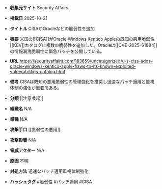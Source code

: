 - **収集元サイト**
Security Affairs

- **掲載日**
2025-10-21

- **タイトル**
CISAがOracleなどの脆弱性を追加

- **概要**
米国の[[CISA]]がOracle Windows Kentico Appleの既知の悪用脆弱性[[KEV]]カタログに複数の脆弱性を追加した。Oracleは[[CVE-2025-61884]]の情報漏洩脆弱性に緊急パッチを公開している。

- **URL**
https://securityaffairs.com/183659/uncategorized/u-s-cisa-adds-oracle-windows-kentico-apple-flaws-to-its-known-exploited-vulnerabilities-catalog.html

- **備考**
CISAは既知の悪用脆弱性の管理強化を推奨し迅速なパッチ適用と監視体制の強化が重要である。

- **分類**
[[注意喚起]]

- **組織名**
N/A

- **業種**
N/A

- **攻撃手口**
[[脆弱性の悪用]]

- **攻撃影響**
N/A

- **脅威アクター**
N/A

- **原因**
不明

- **対処方法**
迅速なパッチ適用監視体制強化

- **ハッシュタグ**
#脆弱性 #パッチ適用 #CISA
